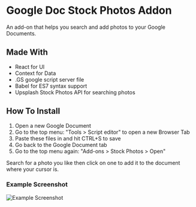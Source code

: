 # Google Doc Stock Photos Addon
An add-on that helps you search and add photos to your Google Documents.

## Made With
- React for UI
- Context for Data
- .GS google script server file
- Babel for ES7 syntax support
- Upsplash Stock Photos API for searching photos

## How To Install
1) Open a new Google Document
2) Go to the top menu: "Tools > Script editor" to open a new Browser Tab
3) Paste these files in and hit CTRL+S to save
4) Go back to the Google Document tab
5) Go to the top menu again: "Add-ons > Stock Photos > Open"

Search for a photo you like then click on one to add it to the document where your cursor is.

### Example Screenshot
![Example Screenshot](https://github.com/GrantAlanDawson/Google-Doc-Stock-Photos-Plugin/blob/master/Screenshot.jpg?raw=true)
